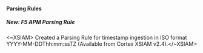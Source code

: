 
#### Parsing Rules

##### New: F5 APM Parsing Rule

<~XSIAM> Created a Parsing Rule for timestamp ingestion in ISO format YYYY-MM-DDThh:mm:ssTZ (Available from Cortex XSIAM v2.4).</~XSIAM>
